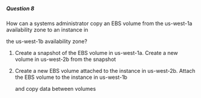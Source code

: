 ##### Question 8


How can a systems administrator copy an EBS volume from the us-west-1a availability zone to an instance in


the us-west-1b availability zone?


1. Create a snapshot of the EBS volume in us-west-1a. Create a new volume in us-west-2b from the snapshot

2. Create a new EBS volume attached to the instance in us-west-2b. Attach the EBS volume to the instance in us-west-1b

   and copy data between volumes

